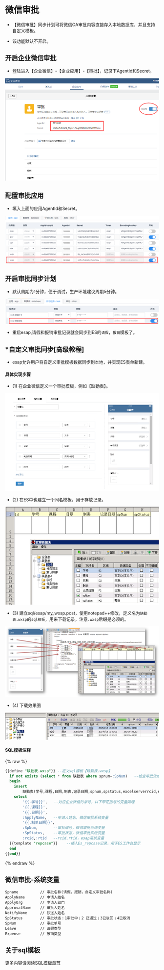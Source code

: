 # 微信审批
* 【微信审批】同步计划可将微信OA审批内容直接存入本地数据库，并且支持自定义模板。

* 该功能默认不开启。

## 开启企业微信审批
* 登陆进入【企业微信】-【企业应用】-【审批】，记录下AgentId和Secret。

![](./img/wxsp.png)

## 配置审批应用
* 填入上面的应用AgentId和Secret。

![](./img/wxsp2.png)

## 开启审批同步计划
* 默认周期为1分钟，便于调试，生产环境建议周期5分钟。

![](./img/wxsp3.png)

* 重启esap,请假和报销审批记录就会同步到ES的`请假`，`报销`模板了。

## *自定义审批同步[高级教程]
* esap允许用户将自定义审批模板数据同步到本地，并实现ES表单新建。

#### 具体实现步骤

* (1) 在企业微信定义一个审批模板，例如【缺勤表】。

![](./img/wxsp4.png)

* (2) 在ES中也建立一个同名模板，用于存放记录。

![](./img/wxsp5.png)

* (3) 建立sql/esap/my_wxsp.post，使用notepad++修改，定义名为`缺勤表.wxsp`的`sql模板`，用来下载记录，注意`.wxsp`后缀是必须的。

![](./img/wxsp6.png)

* (4) 下载效果图

![](./img/wxsp7.png)

#### SQL模板注释
{% raw %}
```sql
{{define "缺勤表.wxsp"}} --定义sql模板【缺勤表.wxsp】
  if not exists (select * from 缺勤表 where spnum=:SpNum)   --检查审批流水号SpNum是否存在，SpNum是`微信审批`系统变量
  begin
	insert
		缺勤表(学号,课程,日期,制表,记录日期,spnum,spstatus,excelserverrcid,excelserverrtid)  --插入主表记录
	select
		'{{.学号}}',   --对应企业微信的学号，以下带花括号的变量同理
		'{{.课程}}',
		'{{.日期}}',
		:ApplyName,   --申请人姓名，微信审批系统变量
		'{{.制单日期}}',
		:SpNum,       --审批编号，微信审批系统变量
		:SpStatus,    --审批状态，微信审批系统变量
		:rcid,:rtid   --rcid,rtid，esap系统变量
  {{template "repcase"}}    --插入Es_repcase记录，用于ES工作台显示
  end
{{end}}
```
{% endraw %}

## 微信审批-系统变量
```
Spname          // 审批名称(请假，报销，自定义审批名称)
ApplyName       // 申请人姓名
ApplyOrg        // 申请人部门
ApprovalName    // 审批人姓名
NotifyName      // 抄送人姓名
SpStatus        // 审批状态：1审批中；2 已通过；3已驳回；4已取消
SpNum           // 审批单号
Leave           // 请假类型
Expense         // 报销类型
```

## 关于sql模板
更多内容请阅读[SQL模板章节](/sqltpl.md)
